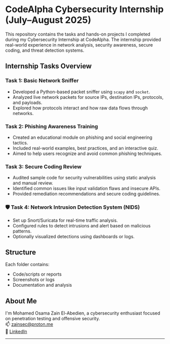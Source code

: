# CodeAlpha Cybersecurity Internship (July–August 2025)

This repository contains the tasks and hands-on projects I completed during my Cybersecurity Internship at CodeAlpha.
The internship provided real-world experience in network analysis, security awareness, secure coding, and threat detection systems.

## Internship Tasks Overview

###  Task 1: Basic Network Sniffer
- Developed a Python-based packet sniffer using `scapy` and `socket`.
- Analyzed live network packets for source IPs, destination IPs, protocols, and payloads.
- Explored how protocols interact and how raw data flows through networks.

### Task 2: Phishing Awareness Training
- Created an educational module on phishing and social engineering tactics.
- Included real-world examples, best practices, and an interactive quiz.
- Aimed to help users recognize and avoid common phishing techniques.

### Task 3: Secure Coding Review
- Audited sample code for security vulnerabilities using static analysis and manual review.
- Identified common issues like input validation flaws and insecure APIs.
- Provided remediation recommendations and secure coding guidelines.

### 🛡️ Task 4: Network Intrusion Detection System (NIDS)
- Set up Snort/Suricata for real-time traffic analysis.
- Configured rules to detect intrusions and alert based on malicious patterns.
- Optionally visualized detections using dashboards or logs.

## Structure
Each folder contains:
- Code/scripts or reports
- Screenshots or logs
- Documentation and analysis

## About Me
I'm Mohamed Osama Zain El-Abedien, a cybersecurity enthusiast focused on penetration testing and offensive security.  
📫 [zainsec@proton.me](mailto:zainsec@proton.me)  
🔗 [LinkedIn](https://linkedin.com/in/zainsec)

---
